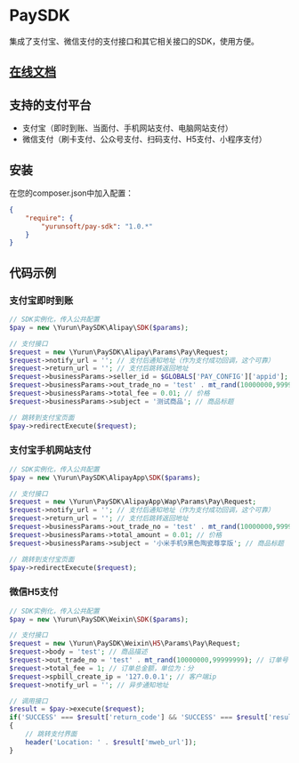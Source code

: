 # PaySDK

集成了支付宝、微信支付的支付接口和其它相关接口的SDK，使用方便。

## [在线文档](http://doc.yurunsoft.com/PaySDK "在线文档")

## 支持的支付平台

- 支付宝（即时到账、当面付、手机网站支付、电脑网站支付）
- 微信支付（刷卡支付、公众号支付、扫码支付、H5支付、小程序支付）

## 安装

在您的composer.json中加入配置：

```json
{
    "require": {
        "yurunsoft/pay-sdk": "1.0.*"
    }
}
```

## 代码示例

### 支付宝即时到账

```php
// SDK实例化，传入公共配置
$pay = new \Yurun\PaySDK\Alipay\SDK($params);

// 支付接口
$request = new \Yurun\PaySDK\Alipay\Params\Pay\Request;
$request->notify_url = ''; // 支付后通知地址（作为支付成功回调，这个可靠）
$request->return_url = ''; // 支付后跳转返回地址
$request->businessParams->seller_id = $GLOBALS['PAY_CONFIG']['appid']; // 卖家支付宝用户号
$request->businessParams->out_trade_no = 'test' . mt_rand(10000000,99999999); // 商户订单号
$request->businessParams->total_fee = 0.01; // 价格
$request->businessParams->subject = '测试商品'; // 商品标题

// 跳转到支付宝页面
$pay->redirectExecute($request);
```

### 支付宝手机网站支付

```php
// SDK实例化，传入公共配置
$pay = new \Yurun\PaySDK\AlipayApp\SDK($params);

// 支付接口
$request = new \Yurun\PaySDK\AlipayApp\Wap\Params\Pay\Request;
$request->notify_url = ''; // 支付后通知地址（作为支付成功回调，这个可靠）
$request->return_url = ''; // 支付后跳转返回地址
$request->businessParams->out_trade_no = 'test' . mt_rand(10000000,99999999); // 商户订单号
$request->businessParams->total_amount = 0.01; // 价格
$request->businessParams->subject = '小米手机9黑色陶瓷尊享版'; // 商品标题

// 跳转到支付宝页面
$pay->redirectExecute($request);
```

### 微信H5支付

```php
// SDK实例化，传入公共配置
$pay = new \Yurun\PaySDK\Weixin\SDK($params);

// 支付接口
$request = new \Yurun\PaySDK\Weixin\H5\Params\Pay\Request;
$request->body = 'test'; // 商品描述
$request->out_trade_no = 'test' . mt_rand(10000000,99999999); // 订单号
$request->total_fee = 1; // 订单总金额，单位为：分
$request->spbill_create_ip = '127.0.0.1'; // 客户端ip
$request->notify_url = ''; // 异步通知地址

// 调用接口
$result = $pay->execute($request);
if('SUCCESS' === $result['return_code'] && 'SUCCESS' === $result['result_code'])
{
	// 跳转支付界面
	header('Location: ' . $result['mweb_url']);
}
```
